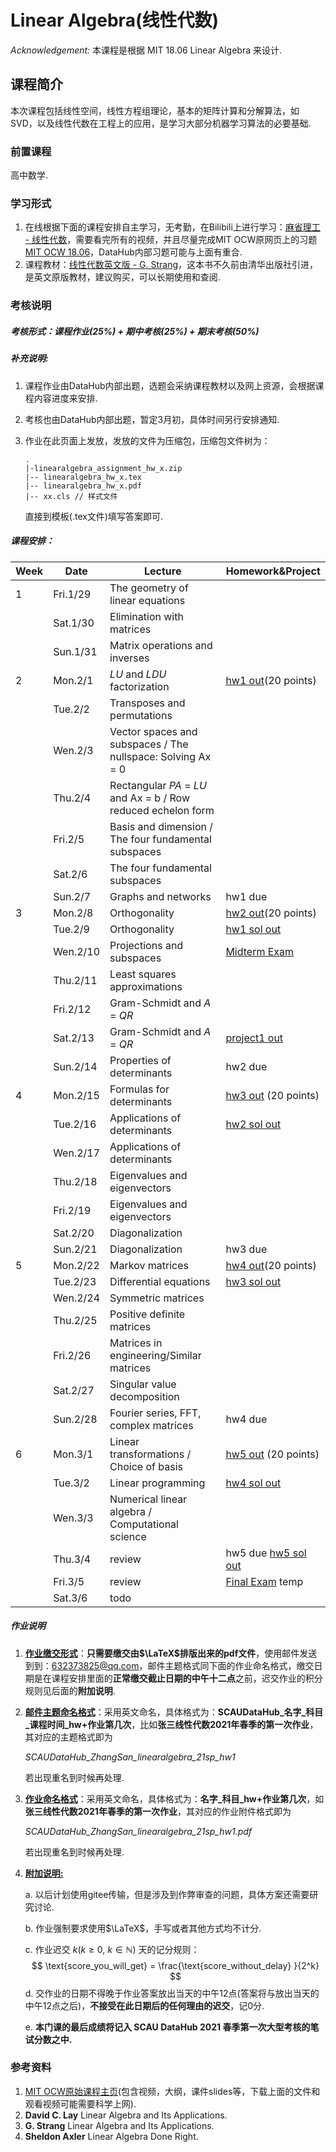 # Linear Algebra(线性代数)

*Acknowledgement:* 本课程是根据 MIT 18.06 Linear Algebra 来设计.

## 课程简介

本次课程包括线性空间，线性方程组理论，基本的矩阵计算和分解算法，如SVD，以及线性代数在工程上的应用，是学习大部分机器学习算法的必要基础.

### 前置课程

高中数学.

### 学习形式

1. 在线根据下面的课程安排自主学习，无考勤，在Bilibili上进行学习：[麻省理工 - 线性代数](https://www.bilibili.com/video/BV1ix411f7Yp?from=search&seid=7727661642243154327)，需要看完所有的视频，并且尽量完成MIT OCW原网页上的习题[MIT OCW 18.06](https://ocw.mit.edu/courses/mathematics/18-06-linear-algebra-spring-2010/assignments/)，DataHub内部习题可能与上面有重合.
2. 课程教材：[线性代数英文版 - G. Strang](https://detail.tmall.com/item.htm?spm=a230r.1.14.42.df0760e133GLxe&id=607862194595&ns=1&abbucket=20)，这本书不久前由清华出版社引进，是英文原版教材，建议购买，可以长期使用和查阅.

### 考核说明

##### 考核形式：课程作业(25%) + 期中考核(25%) + 期末考核(50%)

##### 补充说明:

1. 课程作业由DataHub内部出题，选题会采纳课程教材以及网上资源，会根据课程内容进度来安排.

2. 考核也由DataHub内部出题，暂定3月初，具体时间另行安排通知.

3. 作业在此页面上发放，发放的文件为压缩包，压缩包文件树为：

   ```
   .
   |-linearalgebra_assignment_hw_x.zip
   |-- linearalgebra_hw_x.tex
   |-- linearalgebra_hw_x.pdf
   |-- xx.cls // 样式文件
   ```
   
   直接到模板(.tex文件)填写答案即可.



##### 课程安排：

| Week | Date     | Lecture                                                      | Homework&Project                                             |
| ---- | -------- | ------------------------------------------------------------ | ------------------------------------------------------------ |
| 1    | Fri.1/29 | The geometry of linear equations                             |                                                              |
|      | Sat.1/30 | Elimination with matrices                                    |                                                              |
|      | Sun.1/31 | Matrix operations and inverses                               |                                                              |
| 2    | Mon.2/1  | *LU* and *LDU* factorization                                 | [hw1 out](https://www.jianguoyun.com/p/DSy5Li0QuI-XCRipuN4D)(20 points) |
|      | Tue.2/2  | Transposes and permutations                                  |                                                              |
|      | Wen.2/3  | Vector spaces and subspaces / The nullspace: Solving Ax = 0  |                                                              |
|      | Thu.2/4  | Rectangular *PA* = *LU* and Ax = b / Row reduced echelon form |                                                              |
|      | Fri.2/5  | Basis and dimension / The four fundamental subspaces         |                                                              |
|      | Sat.2/6  | The four fundamental subspaces                               |                                                              |
|      | Sun.2/7  | Graphs and networks                                          | hw1 due                                                      |
| 3    | Mon.2/8  | Orthogonality                                                | [hw2 out](https://www.jianguoyun.com/p/DWajgh4QuI-XCRi2keAD)(20 points) |
|      | Tue.2/9  | Orthogonality                                                | [hw1 sol out](todo)                                          |
|      | Wen.2/10 | Projections and subspaces                                    | [Midterm Exam]()                                             |
|      | Thu.2/11 | Least squares approximations                                 |                                                              |
|      | Fri.2/12 | Gram-Schmidt and *A* = *QR*                                  |                                                              |
|      | Sat.2/13 | Gram-Schmidt and *A* = *QR*                                  | [project1 out](https://www.jianguoyun.com/p/DbXXLOkQuI-XCRj3rucD) |
|      | Sun.2/14 | Properties of determinants                                   | hw2 due                                                      |
| 4    | Mon.2/15 | Formulas for determinants                                    | [hw3 out](https://www.jianguoyun.com/p/DXK6nYgQuI-XCRivxOMD) (20 points) |
|      | Tue.2/16 | Applications of determinants                                 | [hw2 sol out](todo)                                          |
|      | Wen.2/17 | Applications of determinants                                 |                                                              |
|      | Thu.2/18 | Eigenvalues and eigenvectors                                 |                                                              |
|      | Fri.2/19 | Eigenvalues and eigenvectors                                 |                                                              |
|      | Sat.2/20 | Diagonalization                                              |                                                              |
|      | Sun.2/21 | Diagonalization                                              | hw3 due                                                      |
| 5    | Mon.2/22 | Markov matrices                                              | [hw4 out](https://www.jianguoyun.com/p/DeC0-LUQuI-XCRigi-gD)(20 points) |
|      | Tue.2/23 | Differential equations                                       | [hw3 sol out]()                                              |
|      | Wen.2/24 | Symmetric matrices                                           |                                                              |
|      | Thu.2/25 | Positive definite matrices                                   |                                                              |
|      | Fri.2/26 | Matrices in engineering/Similar matrices                     |                                                              |
|      | Sat.2/27 | Singular value decomposition                                 |                                                              |
|      | Sun.2/28 | Fourier series, FFT, complex matrices                        | hw4 due                                                      |
| 6    | Mon.3/1  | Linear transformations / Choice of basis                     | [hw5 out]() (20 points)                                      |
|      | Tue.3/2  | Linear programming                                           | [hw4 sol out](todo)                                          |
|      | Wen.3/3  | Numerical linear algebra / Computational science             |                                                              |
|      | Thu.3/4  | review                                                       | hw5 due [hw5 sol out](todo)                                  |
|      | Fri.3/5  | review                                                       | [Final Exam](todo) temp                                      |
|      | Sat.3/6  | todo                                                         |                                                              |

##### 作业说明

1. **<u>作业缴交形式</u>**：**只需要缴交由$\LaTeX$排版出来的pdf文件**，使用邮件发送到到：632373825@qq.com，邮件主题格式同下面的作业命名格式，缴交日期是在课程安排里面的**正常缴交截止日期的中午十二点**之前，迟交作业的积分规则见后面的**附加说明**.

2. **<u>邮件主题命名格式</u>**：采用英文命名，具体格式为：**SCAUDataHub\_名字\_科目\_课程时间\_hw+作业第几次**，比如**张三线性代数2021年春季的第一次作业**，其对应的主题格式即为

   *SCAUDataHub_ZhangSan\_linearalgebra\_21sp_hw1*

   若出现重名到时候再处理.

3. **<u>作业命名格式</u>**：采用英文命名，具体格式为：**名字\_科目\_hw+作业第几次**，如**张三线性代数2021年春季的第一次作业**，其对应的作业附件格式即为

   *SCAUDataHub_ZhangSan\_linearalgebra\_21sp_hw1.pdf*

   若出现重名到时候再处理.

4. **<u>附加说明:</u>**

   a. 以后计划使用gitee传输，但是涉及到作弊审查的问题，具体方案还需要研究讨论.

   b. 作业强制要求使用$\LaTeX$，手写或者其他方式均不计分.

   c. 作业迟交 $k(k \geq 0, ~k \in \mathbb{N})$ 天的记分规则：
   $$
   \text{score_you_will_get} = \frac{\text{score_without_delay}  }{2^k}
   $$
   d. 交作业的日期不得晚于作业答案放出当天的中午12点(答案将与放出当天的中午12点之后)，**不接受在此日期后的任何理由的迟交**，记0分.

   e. **本门课的最后成绩将记入 SCAU DataHub 2021 春季第一次大型考核的笔试分数之中.**

### 参考资料

1. [MIT OCW原始课程主页](https://ocw.mit.edu/courses/mathematics/18-06-linear-algebra-spring-2010/index.htm)(包含视频，大纲，课件slides等，下载上面的文件和观看视频可能需要科学上网).
2. **David C. Lay** Linear Algebra and Its Applications.
3. **G. Strang** Linear Algebra and Its Applications.
4. **Sheldon Axler** Linear Algebra Done Right.
